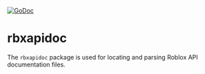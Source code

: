 [![GoDoc](https://godoc.org/github.com/RobloxAPI/rbxapiref/rbxapidoc?status.png)](https://godoc.org/github.com/RobloxAPI/rbxapidoc)

# rbxapidoc

The `rbxapidoc` package is used for locating and parsing Roblox API
documentation files.
